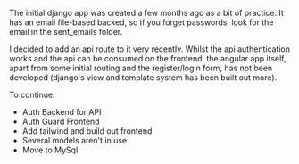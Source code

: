 The initial django app was created a few months ago as a bit of practice.
It has an email file-based backed, so if you forget passwords, look for the email in the sent_emails folder.

I decided to add an api route to it very recently. Whilst the api authentication works and the api can be consumed on the frontend, the angular app itself, apart from some initial routing and the register/login form, has not been developed (django's view and template system has been built out more).

To continue:
- Auth Backend for API
- Auth Guard Frontend
- Add tailwind and build out frontend
- Several models aren't in use
- Move to MySql
